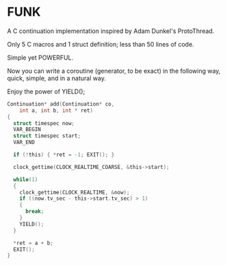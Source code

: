 # FUNK

A C continuation implementation inspired by Adam Dunkel's ProtoThread.

Only 5 C macros and 1 struct definition; less than 50 lines of code.

Simple yet POWERFUL.

Now you can write a coroutine (generator, to be exact) in the following way, quick, simple, and in a natural way.

Enjoy the power of YIELD();

```C
Continuation* add(Continuation* co,
    int a, int b, int * ret)
{
  struct timespec now;
  VAR_BEGIN
  struct timespec start;
  VAR_END

  if (!this) { *ret = -1; EXIT(); }

  clock_gettime(CLOCK_REALTIME_COARSE, &this->start);

  while(1)
  {
    clock_gettime(CLOCK_REALTIME, &now);
    if ((now.tv_sec - this->start.tv_sec) > 1)
    {
      break;
    }
    YIELD();
  }

  *ret = a + b;
  EXIT();
}
```
